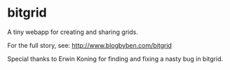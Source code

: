 bitgrid
=======

A tiny webapp for creating and sharing grids.

For the full story, see: http://www.blogbyben.com/bitgrid

Special thanks to Erwin Koning for finding and fixing a nasty bug in bitgrid.
